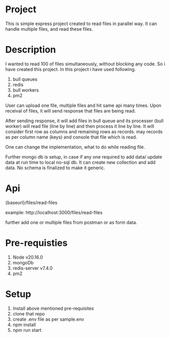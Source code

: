 # Project
This is simple express project created to read files in parallel way. It can handle multiple files, and read these files. 

# Description
I wanted to read 100 of files simultaneously, without blocking any code. So i have created this project. In this project i have used following.

1. bull queues 
2. redis
3. bull workers
4. pm2 

User can upload one file, multiple files and hit same api many times. Upon receival of files, it will send response that files are being read. 

After sending response, it will add files in bull queue and its processer (bull worker) will read file (line by line) and then process it line by line. It will consider first row as columns and remaining rows as records. may records as per column name (keys) and console that file which is read. 

One can change the implementation, what to do while reading file. 

Further mongo db is setup, in case if any one required to add data/ update data at run time to local no-sql db. It can create new collection and add data. No schema is finalized to make it generic.

# Api 
{baseurl}/files/read-files

example:
http://localhost:3000/files/read-files

further add one or multiple files from postman or as form data.


# Pre-requisties

1. Node v20.16.0
2. mongoDb 
3. redis-server v7.4.0
4. pm2

# Setup

1. Install above mentioned pre-requisites
2. clone that repo
3. create .env file as per sample.env
3. npm install
4. npm run start 